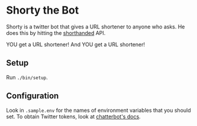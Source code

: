 # Shorty the Bot

Shorty is a twitter bot that gives a URL shortener to anyone who asks. He does
this by hitting the [shorthanded] API.

YOU get a URL shortener! And YOU get a URL shortener!

[shorthanded]: https://github.com/gabebw/shorthanded

## Setup

Run `./bin/setup`.

## Configuration

Look in `.sample.env` for the names of environment variables that you should
set. To obtain Twitter tokens, look at [chatterbot's docs][docs].

[docs]: https://github.com/muffinista/chatterbot#authorization
